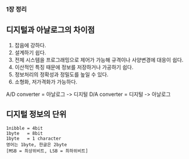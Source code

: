 ### 1장 정리

## 디지털과 아날로그의 차이점

1. 잡음에 강하다.
2. 설계하기 쉽다.
3. 전체 시스템을 프로그래밍으로 제어가 가능해 규격이나 사양변경에 대응이 쉽다.
4. 이산적인 특징 때문에 정보를 저장하거나 가공하기 쉽다.
5. 정보처리의 정확성과 정밀도를 높일 수 있다.
6. 소형화, 저가격화가 가능하다.

A/D converter = 아날로그 -> 디지털
D/A converter = 디지털 -> 아날로그

## 디지털 정보의 단위
```
1nibble = 4bit
1byte   = 8bit
1byte   = 1 character
영어는 1byte, 한글은 2byte
[MSB = 최상위비트, LSB = 최하위비트]
```


